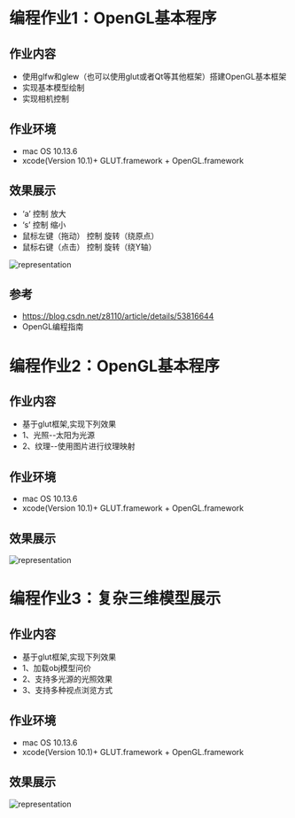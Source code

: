 # 编程作业1：OpenGL基本程序
  
## 作业内容
- 使用glfw和glew（也可以使用glut或者Qt等其他框架）搭建OpenGL基本框架
- 实现基本模型绘制
- 实现相机控制

## 作业环境
- mac OS 10.13.6
- xcode(Version 10.1)+ GLUT.framework + OpenGL.framework

## 效果展示
- ‘a’ 控制 放大
- ‘s’ 控制 缩小
- 鼠标左键（拖动） 控制 旋转（绕原点）
- 鼠标右键（点击） 控制 旋转（绕Y轴）

![representation](project01/representation.gif)

## 参考
- https://blog.csdn.net/z8110/article/details/53816644
- OpenGL编程指南

# 编程作业2：OpenGL基本程序
## 作业内容
- 基于glut框架,实现下列效果
- 1、光照--太阳为光源
- 2、纹理--使用图片进行纹理映射

## 作业环境
- mac OS 10.13.6
- xcode(Version 10.1)+ GLUT.framework + OpenGL.framework

## 效果展示
![representation](project02/representation.gif)

# 编程作业3：复杂三维模型展示
## 作业内容
- 基于glut框架,实现下列效果
- 1、加载obj模型问价
- 2、支持多光源的光照效果
- 3、支持多种视点浏览方式

## 作业环境
- mac OS 10.13.6
- xcode(Version 10.1)+ GLUT.framework + OpenGL.framework

## 效果展示
![representation](project03/representation.gif)

